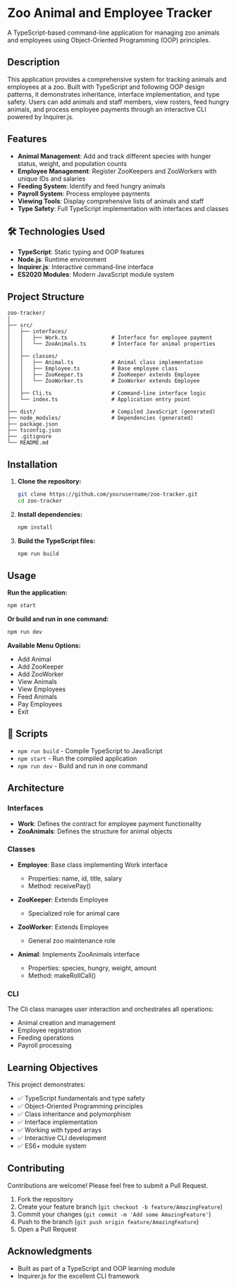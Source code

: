 # Zoo Animal and Employee Tracker

A TypeScript-based command-line application for managing zoo animals and employees using Object-Oriented Programming (OOP) principles.

## Description

This application provides a comprehensive system for tracking animals and employees at a zoo. Built with TypeScript and following OOP design patterns, it demonstrates inheritance, interface implementation, and type safety. Users can add animals and staff members, view rosters, feed hungry animals, and process employee payments through an interactive CLI powered by Inquirer.js.

## Features

- **Animal Management**: Add and track different species with hunger status, weight, and population counts
- **Employee Management**: Register ZooKeepers and ZooWorkers with unique IDs and salaries
- **Feeding System**: Identify and feed hungry animals
- **Payroll System**: Process employee payments
- **Viewing Tools**: Display comprehensive lists of animals and staff
- **Type Safety**: Full TypeScript implementation with interfaces and classes

## 🛠️ Technologies Used

- **TypeScript**: Static typing and OOP features
- **Node.js**: Runtime environment
- **Inquirer.js**: Interactive command-line interface
- **ES2020 Modules**: Modern JavaScript module system

## Project Structure

```
zoo-tracker/
│
├── src/
│   ├── interfaces/
│   │   ├── Work.ts              # Interface for employee payment
│   │   └── ZooAnimals.ts        # Interface for animal properties
│   │
│   ├── classes/
│   │   ├── Animal.ts            # Animal class implementation
│   │   ├── Employee.ts          # Base employee class
│   │   ├── ZooKeeper.ts         # ZooKeeper extends Employee
│   │   └── ZooWorker.ts         # ZooWorker extends Employee
│   │
│   ├── Cli.ts                   # Command-line interface logic
│   └── index.ts                 # Application entry point
│
├── dist/                        # Compiled JavaScript (generated)
├── node_modules/                # Dependencies (generated)
├── package.json
├── tsconfig.json
├── .gitignore
└── README.md
```

## Installation

1. **Clone the repository:**
   ```bash
   git clone https://github.com/yourusername/zoo-tracker.git
   cd zoo-tracker
   ```

2. **Install dependencies:**
   ```bash
   npm install
   ```

3. **Build the TypeScript files:**
   ```bash
   npm run build
   ```

## Usage

**Run the application:**
```bash
npm start
```

**Or build and run in one command:**
```bash
npm run dev
```

**Available Menu Options:**
- Add Animal
- Add ZooKeeper
- Add ZooWorker
- View Animals
- View Employees
- Feed Animals
- Pay Employees
- Exit

## 📝 Scripts

- `npm run build` - Compile TypeScript to JavaScript
- `npm start` - Run the compiled application
- `npm run dev` - Build and run in one command

## Architecture

### Interfaces
- **Work**: Defines the contract for employee payment functionality
- **ZooAnimals**: Defines the structure for animal objects

### Classes
- **Employee**: Base class implementing Work interface
    - Properties: name, id, title, salary
    - Method: receivePay()

- **ZooKeeper**: Extends Employee
    - Specialized role for animal care

- **ZooWorker**: Extends Employee
    - General zoo maintenance role

- **Animal**: Implements ZooAnimals interface
    - Properties: species, hungry, weight, amount
    - Method: makeRollCall()

### CLI
The Cli class manages user interaction and orchestrates all operations:
- Animal creation and management
- Employee registration
- Feeding operations
- Payroll processing

## Learning Objectives

This project demonstrates:
- ✅ TypeScript fundamentals and type safety
- ✅ Object-Oriented Programming principles
- ✅ Class inheritance and polymorphism
- ✅ Interface implementation
- ✅ Working with typed arrays
- ✅ Interactive CLI development
- ✅ ES6+ module system

## Contributing

Contributions are welcome! Please feel free to submit a Pull Request.

1. Fork the repository
2. Create your feature branch (`git checkout -b feature/AmazingFeature`)
3. Commit your changes (`git commit -m 'Add some AmazingFeature'`)
4. Push to the branch (`git push origin feature/AmazingFeature`)
5. Open a Pull Request

## Acknowledgments

- Built as part of a TypeScript and OOP learning module
- Inquirer.js for the excellent CLI framework
